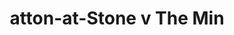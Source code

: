 ---
year: "1990"									
game: "Watton-at-Stone"									
title: "atton-at-Stone v The Min"									
gameLocation: "The Meadow"									
gameDate: "/1990"									
result: ""									
resultType: ""									
type: "game"									
---